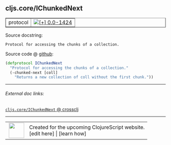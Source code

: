 ## cljs.core/IChunkedNext



 <table border="1">
<tr>
<td>protocol</td>
<td><a href="https://github.com/cljsinfo/cljs-api-docs/tree/0.0-1424"><img valign="middle" alt="[+] 0.0-1424" title="Added in 0.0-1424" src="https://img.shields.io/badge/+-0.0--1424-lightgrey.svg"></a> </td>
</tr>
</table>







Source docstring:

```
Protocol for accessing the chunks of a collection.
```


Source code @ [github](https://github.com/clojure/clojurescript/blob/r3264/src/main/cljs/cljs/core.cljs#L602-L605):

```clj
(defprotocol IChunkedNext
  "Protocol for accessing the chunks of a collection."
  (-chunked-next [coll]
    "Returns a new collection of coll without the first chunk."))
```

<!--
Repo - tag - source tree - lines:

 <pre>
clojurescript @ r3264
└── src
    └── main
        └── cljs
            └── cljs
                └── <ins>[core.cljs:602-605](https://github.com/clojure/clojurescript/blob/r3264/src/main/cljs/cljs/core.cljs#L602-L605)</ins>
</pre>

-->

---



###### External doc links:

[`cljs.core/IChunkedNext` @ crossclj](http://crossclj.info/fun/cljs.core.cljs/IChunkedNext.html)<br>

---

 <table>
<tr><td>
<img valign="middle" align="right" width="48px" src="http://i.imgur.com/Hi20huC.png">
</td><td>
Created for the upcoming ClojureScript website.<br>
[edit here] | [learn how]
</td></tr></table>

[edit here]:https://github.com/cljsinfo/cljs-api-docs/blob/master/cljsdoc/cljs.core_IChunkedNext.cljsdoc
[learn how]:https://github.com/cljsinfo/cljs-api-docs/wiki/cljsdoc-files

<!--

This information was too distracting to show to readers, but I'll leave it
commented here since it is helpful to:

- pretty-print the data used to generate this document
- and show how to retrieve that data



The API data for this symbol:

```clj
{:ns "cljs.core",
 :name "IChunkedNext",
 :history [["+" "0.0-1424"]],
 :type "protocol",
 :full-name-encode "cljs.core_IChunkedNext",
 :source {:code "(defprotocol IChunkedNext\n  \"Protocol for accessing the chunks of a collection.\"\n  (-chunked-next [coll]\n    \"Returns a new collection of coll without the first chunk.\"))",
          :title "Source code",
          :repo "clojurescript",
          :tag "r3264",
          :filename "src/main/cljs/cljs/core.cljs",
          :lines [602 605]},
 :methods [{:name "-chunked-next",
            :signature ["[coll]"],
            :docstring "Returns a new collection of coll without the first chunk."}],
 :full-name "cljs.core/IChunkedNext",
 :docstring "Protocol for accessing the chunks of a collection."}

```

Retrieve the API data for this symbol:

```clj
;; from Clojure REPL
(require '[clojure.edn :as edn])
(-> (slurp "https://raw.githubusercontent.com/cljsinfo/cljs-api-docs/catalog/cljs-api.edn")
    (edn/read-string)
    (get-in [:symbols "cljs.core/IChunkedNext"]))
```

-->

